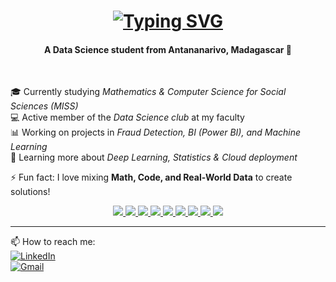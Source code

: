 <h1 align="center">
  <a href="https://git.io/typing-svg">
    <img
      src="https://readme-typing-svg.demolab.com?font=Fira+Code&pause=1000&color=3024F7&center=true&vCenter=true&width=500&lines=Hi+there!+%F0%9F%91%8B;I'm+RojoLeon;Data+Science+%7C+ML+%7C+BI;Python+%7C+R+%7C+SQL;Passionate+about+AI+%26+Analytics"
      alt="Typing SVG"
    />
  </a>
</h1>

<h4 align="center">A Data Science student from Antananarivo, Madagascar 🚀</h4>
</br>

🎓 Currently studying *Mathematics & Computer Science for Social Sciences (MISS)*  
💻 Active member of the *Data Science club* at my faculty  
📊 Working on projects in *Fraud Detection, BI (Power BI), and Machine Learning*  
📖 Learning more about *Deep Learning, Statistics & Cloud deployment*  

⚡ Fun fact: I love mixing **Math, Code, and Real-World Data** to create solutions!  

<p align="center">
  <a href="#">
<img src="https://img.shields.io/badge/Python-3776AB?style=for-the-badge&logo=python&logoColor=white"/>
<img src="https://img.shields.io/badge/R-276DC3?style=for-the-badge&logo=r&logoColor=white"/>
<img src="https://img.shields.io/badge/PowerBI-F2C811?style=for-the-badge&logo=powerbi&logoColor=black"/>
<img src="https://img.shields.io/badge/MySQL-4479A1?style=for-the-badge&logo=mysql&logoColor=white"/>
<img src="https://img.shields.io/badge/PostgreSQL-316192?style=for-the-badge&logo=postgresql&logoColor=white"/>
<img src="https://img.shields.io/badge/Linux-FCC624?style=for-the-badge&logo=linux&logoColor=black"/>
<img src="https://img.shields.io/badge/Ubuntu-E95420?style=for-the-badge&logo=ubuntu&logoColor=white"/>
<img src="https://img.shields.io/badge/VSCode-0078D4?style=for-the-badge&logo=visual%20studio%20code&logoColor=white"/>
<img src="https://img.shields.io/badge/Git-F05032?style=for-the-badge&logo=git&logoColor=white"/>
  </a>  
</p>

---

📫 How to reach me:  
[![LinkedIn](https://img.shields.io/badge/LinkedIn-0A66C2?style=for-the-badge&logo=linkedin&logoColor=white)](https://www.linkedin.com/in/ursula-randriarivelo-523859246)  
[![Gmail](https://img.shields.io/badge/Gmail-D14836?style=for-the-badge&logo=gmail&logoColor=white)](mailto:tonemail@gmail.com)  
